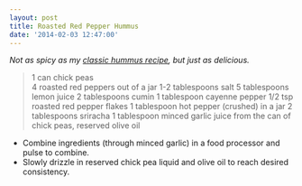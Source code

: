 ```yaml
---
layout: post
title: Roasted Red Pepper Hummus
date: '2014-02-03 12:47:00'
---
```


*Not as spicy as my [classic hummus recipe](/the-best-hummus), but just as delicious.*

> 1 can chick peas  
4 roasted red peppers out of a jar
1-2 tablespoons salt
5 tablespoons lemon juice
2 tablespoons cumin
1 tablespoon cayenne pepper
1/2 tsp roasted red pepper flakes
1 tablespoon hot pepper (crushed) in a jar
2 tablespoons sriracha
1 tablespoon minced garlic
juice from the can of chick peas, reserved
olive oil

* Combine ingredients (through minced garlic) in a food processor and pulse to combine.
* Slowly drizzle in reserved chick pea liquid and olive oil to reach desired consistency.